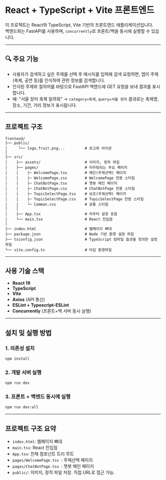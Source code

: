 # React + TypeScript + Vite 프론트엔드

이 프로젝트는 React와 TypeScript, Vite 기반의 프론트엔드 애플리케이션입니다.  
백엔드와는 FastAPI를 사용하며, `concurrently`로 프론트/백을 동시에 실행할 수 있습니다.

---

## 🔍 주요 기능

- 사용자가 검색하고 싶은 주제를 선택 후 메시지를 입력해 검색 요청하면, 앱이 주제(축제, 공연 등)를 인식하여 관련 정보를 검색합니다.
- 인식된 주제와 질의어를 바탕으로 FastAPI 백엔드에 GET 요청을 보내 결과를 표시합니다.
- 예: "서울 장미 축제 알려줘" → `category=축제`, `query=서울 장미`
   결과로는 축제명, 장소, 기간, 거리 정보가 표시됩니다.

---

## 프로젝트 구조

```
frontend/
├── public/             
│     └── logo,fruit.png...    	    # 로고와 아이콘
│
├── src/
│    ├── assets/                	# 이미지, 정적 파일
│    ├── pages/                 	# 라우팅되는 주요 페이지
│    │    ├─ WelcomePage.tsx    	# 메인(주제선택) 페이지
│    │    ├─ WelcomePage.css    	# WelcomePage 전용 스타일
│    │    ├─ ChatBotPage.tsx    	# 챗봇 메인 페이지
│    │    ├─ ChatBotPage.css   	    # ChatBotPage 전용 스타일
│    │    ├─ TopicSelectPage.tsx    # 보조(주제선택) 페이지
│    │    ├─ TopicSelectPage.css    # TopicSelectPage 전용 스타일
│    │    └─ Common.css        	    # 공통 스타일
│    │
│    ├── App.tsx                 	# 라우터 설정 포함
│    └── main.tsx                	# React 진입점
│
├── index.html			            # 웹페이지 뼈대
├── package.json		    	    # Node 기반 환경 설정 파일
├── tsconfig.json		    	    # TypeScript 컴파일 옵션을 정의한 설정 파일
└── vite.config.ts			        # 타입 환경파일

```

---

## 사용 기술 스택

- **React 19**
- **TypeScript**
- **Vite**
- **Axios** (API 통신)
- **ESLint + Typescript-ESLint**
- **Concurrently** (프론트+백 서버 동시 실행)

---

## 설치 및 실행 방법

### 1. 의존성 설치

```bash
npm install
```
### 2. 개발 서버 실행

```bash
npm run dev
```
### 3. 프론트 + 백엔드 동시에 실행

```bash
npm run dev:all
```
---

## 프로젝트 구조 요약
- `index.html`: 웹페이지 뼈대
- `main.tsx`: React 진입점
- `App.tsx`: 전체 컴포넌트 트리 루트
- `pages/WelcomePage.tsx `: 주제선택 페이지
- `pages/ChatBotPage.tsx `: 챗봇 메인 페이지
- `public/`: 이미지, 정적 파일 저장. 직접 URL로 접근 가능.

